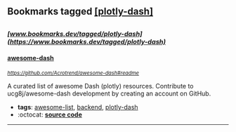 ## Bookmarks tagged [[plotly-dash]](https://www.bookmarks.dev/search?q=[plotly-dash])

_<sup><sup>[www.bookmarks.dev/tagged/plotly-dash](https://www.bookmarks.dev/tagged/plotly-dash)</sup></sup>_
---
#### [awesome-dash](https://github.com/Acrotrend/awesome-dash#readme)
_<sup>https://github.com/Acrotrend/awesome-dash#readme</sup>_

A curated list of awesome Dash (plotly) resources. Contribute to ucg8j/awesome-dash development by creating an account on GitHub.
* **tags**: [awesome-list](../tagged/awesome-list.md), [backend](../tagged/backend.md), [plotly-dash](../tagged/plotly-dash.md)
* :octocat: **[source code](https://github.com/Acrotrend/awesome-dash#readme)**
---
